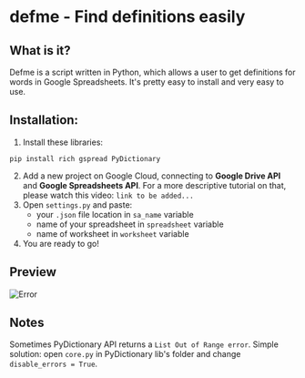 # defme - Find definitions easily
## What is it?
Defme is a script written in Python, which allows a user to get definitions for words in Google Spreadsheets. It's pretty easy to install and very easy to use.

## Installation:
1) Install these libraries:
```
pip install rich gspread PyDictionary
```
2) Add a new project on Google Cloud, connecting to **Google Drive API** and **Google Spreadsheets API**. For a more descriptive tutorial on that, please watch this video: `link to be added...`
3) Open `settings.py` and paste:
    * your `.json` file location in `sa_name` variable
    * name of your spreadsheet in `spreadsheet` variable
    * name of worksheet in `worksheet` variable
4) You are ready to go!

## Preview
![Error](resources/defme.gif)

## Notes
Sometimes PyDictionary API returns a `List Out of Range error`. Simple solution: open `core.py` in PyDictionary lib's folder and change `disable_errors = True`. 